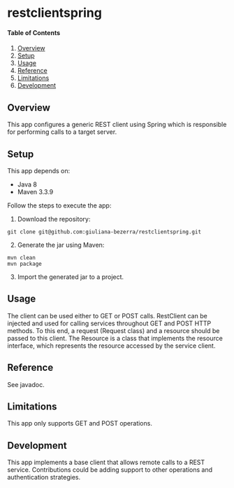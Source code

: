 # restclientspring

#### Table of Contents

1. [Overview](#overview)
2. [Setup](#setup)
3. [Usage](#usage)
4. [Reference](#reference)
5. [Limitations](#limitations)
6. [Development](#development)

## Overview
This app configures a generic REST client using Spring which is responsible for performing calls to a target server.

## Setup
This app depends on:

- Java 8
- Maven 3.3.9

Follow the steps to execute the app:

1. Download the repository:
```
git clone git@github.com:giuliana-bezerra/restclientspring.git
```
2. Generate the jar using Maven:
```
mvn clean
mvn package
```
3. Import the generated jar to a project.

## Usage
The client can be used either to GET or POST calls. RestClient can be injected and used for calling services throughout GET and POST HTTP methods. To this end, a request (Request class) and a resource should be passed to this client. The Resource is a class that implements the resource interface, which represents the resource accessed by the service client.

## Reference
See javadoc.

## Limitations
This app only supports GET and POST operations.

## Development
This app implements a base client that allows remote calls to a REST service. Contributions could be adding support to other operations and
authentication strategies.
